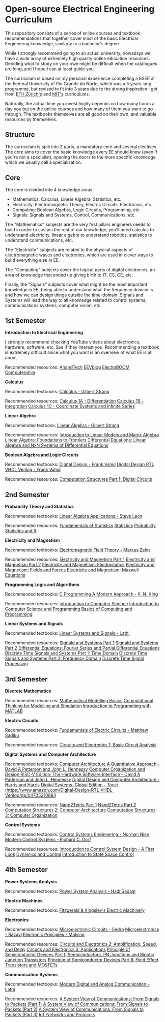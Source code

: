 # Open-source Electrical Engineering Curriculum
This repository consists of a series of online courses and textbook recommendations that together cover most of the basic Electrical Engineering knowledge, similarly to a bachelor's degree.

While I strongly recommend going to an actual university, nowadays we have a wide array of extremely high quality online education resources. Deciding what to study on your own might be difficult when the catalogues are long, and I hope I can at least guide you.

The curriculum is based on my personal experience completing a BSEE at the Federal University of Rio Grande do Norte, which was a 5 years long programme, but revised to fit into 3 years due to the strong inspiration I got from [ETH Zürich's](https://ee.ethz.ch/studies/bachelor.html) and [MIT's](https://www.eecs.mit.edu/docs/ug/freshman_roadmaps.pdf) curriculums.

Naturally, the actual time you invest highly depends on how many hours a day you put on the online courses and how many of them you want to go through. The textbooks themselves are all good on their own, and valuable resources by themselves.

## Structure
The curriculum is split into 2 parts, a mandatory core and several electives. The core aims to cover the basic knowledge every EE should know (even if you're not a specialist), opening the doors to the more specific knowledge which we usually call a specialisation.

## Core
The core is divided into 4 knowledge areas:
- Mathematics: Calculus, Linear Algebra, Statistics, etc.
- Electricity: Electromagnetic Theory, Electric Circuits, Electronics, etc.
- Computing: Boolean Algebra, Logic Circuits, Programming, etc.
- Signals: Signals and Systems, Control, Communications, etc.

The "Mathematics" subjects are the very first pillars engineers needs to build in order to sustain the rest of our knowledge, you'll need calculus to understand electricity, linear algebra to understand robotics, statistics to understand communications, etc.

The "Electricity" subjects are related to the physical aspects of electromagnetic waves and electronics, which are used in clever ways to build everything else in EE.

The "Computing" subjects cover the logical parts of digital electronics, an area of knowledge that ended up giving birth to IT, CS, CE, etc.

Finally, the "Signals" subjects cover what might be the most important knowledge in EE, being able to understand what the frequency domain is and how we can design things outside the time-domain. Signals and Systems will lead the way to all knowledge related to control systems, communications systems, computer vision, etc.

## 1st Semester

**Introduction to Electrical Engineering**

I strongly recommend checking YouTube videos about electronics, hardware, software, etc. See if they interest you. Recommending a textbook is extremely difficult since what you want is an overview of what EE is all about.

Recommended resources:
[AnandTech](www.anandtech.com)
[EEVblog](https://www.youtube.com/user/EEVblog/videos)
[ElectroBOOM](https://www.youtube.com/user/msadaghd/videos)
[Computerphile](https://www.youtube.com/user/Computerphile/videos)

**Calculus**

Recommended textbooks:
[Calculus - Gilbert Strang](https://ocw.mit.edu/resources/res-18-001-calculus-online-textbook-spring-2005/textbook/)

Recommended resources:
[Calculus 1A - Differentiation](https://www.edx.org/course/calculus-1a-differentiation-2)
[Calculus 1B - Integration](https://www.edx.org/course/calculus-1b-integration-2)
[Calculus 1C - Coordinate Systems and Infinite Series](https://www.edx.org/course/calculus-1c-coordinate-systems-infinite-series-2)

**Linear Algebra**

Recommended textbook:
[Linear Algebra - Gilbert Strang](https://math.mit.edu/~gs/linearalgebra/)

Recommended resources:
[Introduction to Linear Models and Matrix Algebra](https://www.edx.org/course/introduction-to-linear-models-and-matrix-algebra-3)
[Linear Algebra: Foundations to Frontiers](https://www.edx.org/course/linear-algebra-foundations-to-frontiers-3)
[Differential Equations: Linear Algebra and NxN Systems of Differential Equations](https://www.edx.org/course/differential-equations-linear-algebra-and-nxn-systems-of-differential-equations-2)

**Boolean Algebra and Logic Circuits**

Recommended textbooks:
[Digital Design - Frank Vahid](https://www.amazon.com/Digital-Design-Frank-Vahid/dp/0470044373)
[Digital Design RTL VHDL Verilog - Frank Vahid](https://www.amazon.com/Digital-Design-RTL-VHDL-Verilog/dp/0470531088)

Recommended resources:
[Computation Structures Part 1: Digital Circuits](https://www.edx.org/course/computation-structures-part-1-digital-circuits)


## 2nd Semester

**Probability Theory and Statistics**

Recommended textbooks:
[Linear Algebra Applications - Steve Leon](https://www.amazon.com/Linear-Algebra-Applications-Steve-Leon/dp/0136009298)

Recommended resources:
[Fundamentals of Statistics](https://www.edx.org/course/fundamentals-of-statistics-3)
[Statistics](https://www.edx.org/course/mathtrackx-statistics)
[Probability](https://www.edx.org/course/mathtrackx-probability)
[Statistics and R](https://www.edx.org/course/statistics-and-r-3)


**Electricity and Magnetism**

Recommended textbooks:
[Electromagnetic Field Theory - Markus Zahn](https://ocw.mit.edu/resources/res-6-002-electromagnetic-field-theory-a-problem-solving-approach-spring-2008/textbook-contents/)

Recommended resources:
[Electricity and Magnetism Part 1](https://www.edx.org/course/electricity-and-magnetism-part-1)
[Electricity and Magnetism Part 2](https://www.edx.org/course/electricity-magnetism-part-2)
[Electricity and Magnetism: Electrostatics](https://www.edx.org/course/electricity-and-magnetism-electrostatics)
[Electricity and Magnetism: Fields and Forces](https://www.edx.org/course/electricity-and-magnetism-magnetic-fields-and-forc)
[Electricity and Magnetism: Maxwell Equations](https://www.edx.org/course/electricity-and-magnetism-maxwells-equations)

**Programming Logic and Algorithms**

Recommended textbooks:
[C Programming A Modern Approach - K. N. King](https://www.amazon.com/C-Programming-Modern-Approach-2nd/dp/0393979504)

Recommended resources:
[Introduction to Computer Science](https://cs50.harvard.edu/x/2020/)
[Introduction to Computer Science and Programming](https://www.edx.org/course/introduction-to-computer-science-and-programming-7)
[Basics of Computing and Programming](https://www.edx.org/course/basics-of-computing-and-programming)


**Linear Systems and Signals**

Recommended textbooks:
[Linear Systems and Signals - Lathi](https://www.amazon.com/Linear-Systems-Signals-2nd-Lathi/dp/0195158334)

Recommended resources:
[Signald and Systems Part 1](https://www.edx.org/course/signals-and-systems-part-1)
[Signald and Systems Part 2](https://www.edx.org/course/signals-and-systems-part-2)
[Differential Equations: Fourier Series and Partial Differential Equations](https://www.edx.org/course/differential-equations-fourier-series-and-partial)
[Discrete Time Signals and Systems Part 1: Time Domain](https://www.edx.org/course/discrete-time-signals-and-systems-part-1-time-do-2)
[Discrete Time Signals and Systems Part 2: Frequency Domain](https://www.edx.org/course/discrete-time-signals-and-systems-part-2-frequency)
[Discrete Time Signal Processing](https://www.edx.org/course/discrete-time-signal-processing-4)

## 3rd Semester

**Discrete Mathematics**

Recommended resources:
[Mathematical Modelling Basics](https://www.edx.org/course/mathematical-modelling-basics)
[Computational Thinking for Modelling and Simulation](https://www.edx.org/course/computational-thinking-for-modeling-and-simulation)
[Introduction to Programming with MATLAB](https://www.coursera.org/learn/matlab)

**Electric Circuits**

Recommended textbooks:
[Fundamentals of Electric Circuits - Matthew Sadiku](https://www.amazon.com/Fundamentals-Electric-Circuits-Charles-Alexander/dp/0078028221)

Recommended resources:
[Circuits and Electronics 1: Basic Circuit Analysis](https://www.edx.org/course/circuits-and-electronics-1-basic-circuit-analysis)

**Digital Systems and Computer Architecture**

Recommended textbooks:
[Computer Architecture A Quantitative Approach - David A Patterson and John L. Hennessy](https://www.amazon.com/Computer-Architecture-Quantitative-John-Hennessy/dp/012383872X)
[Computer Organization and Design RISC-V Edition: The Hardware Software Interface - David A Patterson and John L. Hennessy](https://www.amazon.com/Computer-Organization-Design-RISC-V-Architecture-ebook/dp/B0714LM21Z/)
[Digital Design and Computer Architecture - Harris and Harris](https://www.amazon.com/Digital-Design-Computer-Architecture-Harris/dp/0123944244)
[Digital Systems, Global Edition - Tocci](https://www.amazon.com/Digital-Systems-Ronald-Tocci-ebook/dp/B01DV7565C)
(https://www.amazon.com/Digital-Design-RTL-VHDL-Verilog/dp/0470531088/)

Recommended resources:
[Nand2Tetris Part 1](https://www.coursera.org/learn/build-a-computer)
[Nand2Tetris Part 2](https://www.coursera.org/learn/nand2tetris2)
[Computation Structures 2: Computer Architecture](https://www.edx.org/course/computation-structures-2-computer-mitx-6-004-2x)
[Computation Structures 3: Computer Organization](https://www.edx.org/course/computation-structures-3-computer-mitx-6-004-3x-0)


**Control Systems**

Recommended textbooks:
[Control Systems Engineering - Norman Nise](https://www.amazon.com/Control-Systems-Engineering-Norman-Nise/dp/0470917695)
[Modern Control Systems - Richard C. Dorf](https://www.amazon.com/Modern-Control-Systems-13th-Richard/dp/0134407628)

Recommended resources:
[Introduction to Control System Design - A First Look](https://www.edx.org/course/introduction-to-control-system-design-a-first-look)
[Dynamics and Control](https://www.edx.org/course/dynamics-and-control)
[Introduction to State Space Control](https://www.edx.org/course/introduction-to-state-space-control)

## 4th Semester

**Power Systems Analysis**

Recommended textbooks:
[Power System Analysis - Hadi Sadaat](https://www.amazon.com/Power-System-Analysis-Third-Saadat/dp/0984543864)

**Electric Machines**

Recommended textbooks:
[Fitzgerald & Kingsley's Electric Machinery](https://www.amazon.com/Fitzgerald-Kingsleys-Electric-Machinery-Stephen/dp/0073380466)

**Electronics**

Recommended textbooks:
[Microelectronic Circuits - Sedra](https://www.amazon.com/Microelectronic-Circuits-Electrical-Computer-Engineering/dp/0190853549)
[Microelectronics - Razavi](https://www.amazon.com/Microelectronics-2Nd-Behzad-Razavi/dp/8126571357)
[Electronic Principles - Malvino](https://www.amazon.com/Electronic-Principles-Albert-Malvino/dp/0073373885)

Recommended resources:
[Circuits and Electronics 2: Amplification, Speed, and Delay](https://www.edx.org/course/circuits-and-electronics-2-amplification-speed-and-delay)
[Circuits and Electronics 3: Applications](https://www.edx.org/course/circuits-and-electronics-3-applications)
[Principle of Semiconductor Devices Part I: Semiconductors, PN Junctions and Bipolar Junction Transistors](https://www.edx.org/course/principle-of-semiconductor-devices-part-i-semicond)
[Principle of Semiconductor Devices Part II: Field Effect Transistors and MOSFETs](https://www.edx.org/course/principle-of-semiconductor-devices-part-ii-field-e)

**Communication Systems**

Recommended textbooks:
[Modern Digital and Analog Communication - Lathi](https://www.amazon.com/Digital-Communication-Electrical-Computer-Engineering/dp/0190686847)

Recommended resources:
[A System View of Communications: From Signals to Packets (Part 1)](https://www.edx.org/course/a-system-view-of-communications-from-signals-to-pa)
[A System View of Communications: From Signals to Packets (Part 2)](https://www.edx.org/course/a-system-view-of-communications-from-signals-to-2)
[A System View of Communications: From Signals to Packets (Part 3)](https://www.edx.org/course/a-system-view-of-communications-from-signals-to-3)
[IoT Networks and Protocols](https://www.edx.org/course/iot-networks-and-protocols)

